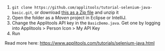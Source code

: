 1. `git clone https://github.com/applitools/tutorial-selenium-java-basic.git`, or download [this as a Zip file](https://github.com/applitools/tutorial-selenium-java-basic/archive/master.zip) and unzip it
2. Open the folder as a *Maven* project in Eclipse or IntelliJ.
3. Change the Applitools API key in the `BasicDemo.java`. Get one by logging into Applitools > Person Icon > My API Key
4. Run

Read more here: https://www.applitools.com/tutorials/selenium-java.html